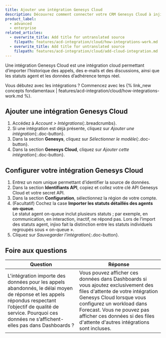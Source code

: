 ```yaml
---
title: Ajouter une intégration Genesys Cloud
description: Découvrez comment connecter votre CRM Genesys Cloud à injixo pour importer des données.
product_label:
  - advanced
  - enterprise
related_articles:
  - overwrite_title: Add title for untranslated source
    filepath: features/acd-integration/cloud/how-integrations-work.md
  - overwrite_title: Add title for untranslated source
    filepath: features/acd-integration/cloud/add-cloud-integration.md
---
```


Une intégration Genesys Cloud est une intégration cloud permettant d’importer l’historique des appels, des e-mails et des discussions, ainsi que les statuts agent et les données d’adhérence temps réel.

Vous débutez avec les intégrations&nbsp;? Commencez avec les {% link_new concepts fondamentaux | features/acd-integration/cloud/how-integrations-work.md %}.

## Ajouter une intégration Genesys Cloud

1. Accédez à _Account > Intégrations_{:.breadcrumbs}.
2. Si une intégration est déjà présente, cliquez sur _Ajouter une intégration_{:.doc-button}.
3. Dans la section **Genesys**, cliquez sur _Sélectionner le modèle_{:.doc-button}.
4. Dans la section **Genesys Cloud**, cliquez sur _Ajouter cette intégration_{:.doc-button}.

## Configurer votre intégration Genesys Cloud

1. Entrez un nom unique permettant d’identifier la source de données.
2. Dans la section **Identifiants API**, copiez et collez votre clé API Genesys Cloud et votre secret API.
3. Dans la section **Configuration**, sélectionnez la région de votre compte.
4. (Facultatif) Cochez la case **Importer les statuts détaillés des agents on-queue**.<br>Le statut agent on-queue inclut plusieurs statuts&nbsp;; par exemple, en communication, en interaction, inactif, ne répond pas. Lors de l’import des statuts agent, injixo fait la distinction entre les statuts individuels regroupés sous «&nbsp;on-queue&nbsp;».
5. Cliquez sur _Sauvegarder l’intégration_{:.doc-button}.

## Foire aux questions

| Question                            | Réponse                                                                                                                                           |
| ----------------------------------- | -------------------------------------------------------------------------------------------------------- |
| L'intégration importe des données pour les appels abandonnés, le délai moyen de réponse et les appels répondus respectant l’objectif de qualité de service. Pourquoi ces données ne s’affichent-elles pas dans Dashboards&nbsp;? | Vous pouvez afficher ces données dans Dashboards si vous ajoutez exclusivement des files d'attente de votre intégration Genesys Cloud lorsque vous configurez un workload dans Forecast. Vous ne pouvez pas afficher ces données si des files d'attente d'autres intégrations sont incluses.
